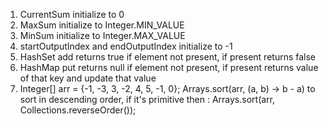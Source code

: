 1. CurrentSum initialize to 0
2. MaxSum initialize to Integer.MIN_VALUE
3. MinSum initialize to Integer.MAX_VALUE
4. startOutputIndex and endOutputIndex initialize to -1
5. HashSet add returns true if element not present, if present returns false
6. HashMap put returns null if element not present, if present returns value of that key and update that value
7. Integer[] arr = {-1, -3, 3, -2, 4, 5, -1, 0};
   Arrays.sort(arr, (a, b) -> b - a) to sort in descending order, if it's primitive then : Arrays.sort(arr, Collections.reverseOrder());
